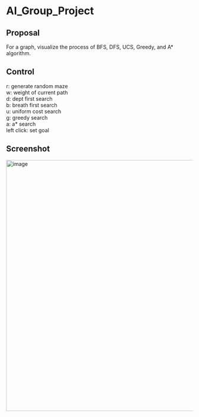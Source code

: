 # AI_Group_Project

## Proposal
For a graph, visualize the process of BFS, DFS, UCS, Greedy, and A* algorithm.

## Control
r: generate random maze<br />
w: weight of current path<br />
d: dept first search<br />
b: breath first search<br />
u: uniform cost search<br />
g: greedy search<br />
a: a* search<br />
left click: set goal

## Screenshot
<img width="678" alt="image" src="https://user-images.githubusercontent.com/61720063/228260035-435b1b0c-ff7d-42ae-877f-a68e0c30f3bb.png">
